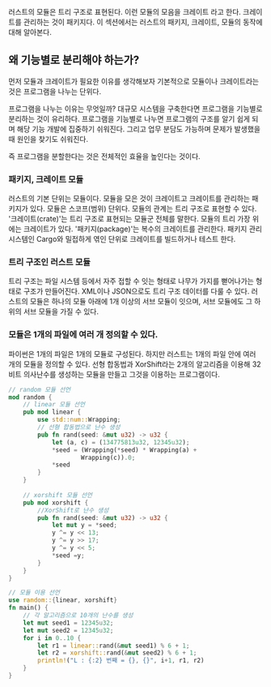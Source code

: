 러스트의 모듈은 트리 구조로 표현된다. 이런 모듈의 모음을 크레이트 라고 한다.
크레이트를 관리하는 것이 패키지다.
이 섹션에서는 러스트의 패키지, 크레이트, 모듈의 동작에 대해 알아본다.

## 왜 기능별로 분리해야 하는가?
먼저 모듈과 크레이트가 필요한 이유를 생각해보자
기본적으로 모듈이나 크레이트라는 것은 프로그램을 나누는 단위다.

프로그램을 나누는 이유는 무엇일까?
대규모 시스템을 구축한다면 프로그램을 기능별로 분리하는 것이 유리하다.
프로그램을 기능별로 나누면 프로그램의 구조를 알기 쉽게 되며 해당 기능 개발에 집중하기 쉬워진다.
그리고 업무 분담도 가능하며 문제가 발생했을 때 원인을 찾기도 쉬워진다.

즉 프로그램을 분할한다는 것은 전체적인 효율을 높인다는 것이다.

### 패키지, 크레이트 모듈
러스트의 기본 단위는 모듈이다. 모듈을 모은 것이 크레이트고 크레이트를 관리하는 패키지가 있다.
모듈은 스코프(범위) 단위다. 모듈의 관계는 트리 구조로 표현할 수 있다.
'크레이트(crate)'는 트리 구조로 표현되는 모듈군 전체를 말한다. 모듈의 트리 가장 위에는 크레이트가 있다.
'패키지(package)'는 복수의 크레이트를 관리한다. 패키지 관리 시스템인 Cargo와 밀접하게 엮인 단위로 크레이트를 빌드하거나 테스트 한다.

### 트리 구조인 러스트 모듈
트리 구조는 파일 시스템 등에서 자주 접할 수 잇는 형태로 나무가 가지를 뻗어나가는 형태로 구조가 만들어진다.
XML이나 JSON으로도 트리 구조 데이터를 다룰 수 있다.
러스트의 모듈은 하나의 모듈 아래에 1개 이상의 서브 모듈이 잇으며, 서브 모듈에도 그 하위의 서브 모듈을 가질 수 있다.

### 모듈은 1개의 파일에 여러 개 정의할 수 있다.
파이썬은 1개의 파일은 1개의 모듈로 구성된다. 하지만 러스트는 1개의 파일 안에 여러 개의 모듈을 정의할 수 있다.
선형 합동법과 XorShift라는 2개의 알고리즘을 이용해 32비트 의사난수를 생성하는 모듈을 만들고 그것을 이용하는 프로그램이다.
```rust
// random 모듈 선언
mod random {
	// linear 모듈 선언
	pub mod linear {
		use std::num::Wrapping;
		// 선형 합동법으로 난수 생성
		pub fn rand(seed: &mut u32) -> u32 {
			let (a, c) = (134775813u32, 12345u32);
			*seed = (Wrapping(*seed) * Wrapping(a) +
					Wrapping(c)).0;
			*seed
		}
	}
	
	// xorshift 모듈 선언
	pub mod xorshift {
		//XorShift로 난수 생성
		pub fn rand(seed: &mut u32) -> u32 {
			let mut y = *seed;
			y ^= y << 13;
			y ^= y >> 17;
			y ^= y << 5;
			*seed =y;
		}
	}
}

// 모듈 이용 선언
use random::{linear, xorshift}
fn main() {
	// 각 알고리즘으로 10개의 난수를 생성
	let mut seed1 = 12345u32;
	let mut seed2 = 12345u32;
	for i in 0..10 {
		let r1 = linear::rand(&mut seed1) % 6 + 1;
		let r2 = xorshift::rand(&mut seed2) % 6 + 1;
		println!("L : {:2} 번째 = {}, {}", i+1, r1, r2)
	}
}
```
